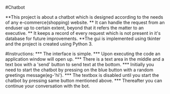#Chatbot

**This project is about a chatbot which is designed according to the needs of any e-commerce(shopping) website.
** It can handle the request from an enduser up to certain extent, beyond that it refers the matter to an executive.
** It keeps a record of every request which is not present in it's database for future improvements.
**The gui is implemented using tkinter and the project is created using Python 3.

#Instructions:
  *** The interface is simple.
  *** Upon executing the code an application window will open up.
  *** There is a text area in the middle and a text box with a 'send' button to send text at the bottom.
  *** Initially you need to start the chatbot by pressing on the blue button with a random greetings message(eg-'hi'). 
  *** The textbox is disabled until you start the chatbot by pressing same button mentioned above.
  *** Thereafter you can continue your conversation with the bot.
